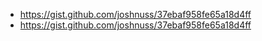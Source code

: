 - https://gist.github.com/joshnuss/37ebaf958fe65a18d4ff
- https://gist.github.com/joshnuss/37ebaf958fe65a18d4ff
